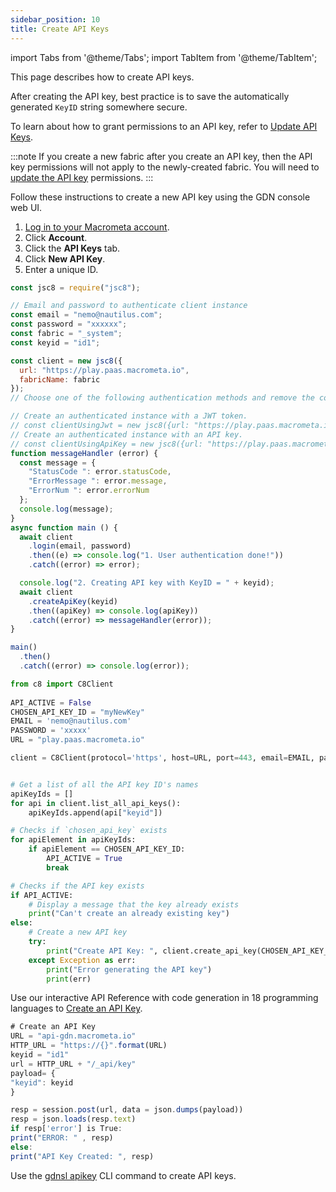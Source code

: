 ```yaml
---
sidebar_position: 10
title: Create API Keys
---
```


import Tabs from '@theme/Tabs';
import TabItem from '@theme/TabItem';

This page describes how to create API keys.

After creating the API key, best practice is to save the automatically generated `KeyID` string somewhere secure.

To learn about how to grant permissions to an API key, refer to [Update API Keys](update-api-keys.md).

:::note
If you create a new fabric after you create an API key, then the API key permissions will not apply to the newly-created fabric. You will need to [update the API key](update-api-keys.md) permissions.
:::

<Tabs groupId="operating-systems">
<TabItem value="console" label="Web Console">

Follow these instructions to create a new API key using the GDN console web UI.

1. [Log in to your Macrometa account](https://auth-play.macrometa.io/).
1. Click **Account**.
1. Click the **API Keys** tab.
1. Click **New API Key**.
1. Enter a unique ID.

</TabItem>
<TabItem value="js" label="Javascript">

```js
const jsc8 = require("jsc8");

// Email and password to authenticate client instance
const email = "nemo@nautilus.com";
const password = "xxxxxx";
const fabric = "_system";
const keyid = "id1";

const client = new jsc8({
  url: "https://play.paas.macrometa.io",
  fabricName: fabric
});
// Choose one of the following authentication methods and remove the commenting.

// Create an authenticated instance with a JWT token.
// const clientUsingJwt = new jsc8({url: "https://play.paas.macrometa.io" , token: "XXXX" , fabricName: fabric});
// Create an authenticated instance with an API key.
// const clientUsingApiKey = new jsc8({url: "https://play.paas.macrometa.io" , apiKey: "XXXX" , fabricName: fabric });
function messageHandler (error) {
  const message = {
    "StatusCode ": error.statusCode,
    "ErrorMessage ": error.message,
    "ErrorNum ": error.errorNum
  };
  console.log(message);
}
async function main () {
  await client
    .login(email, password)
    .then((e) => console.log("1. User authentication done!"))
    .catch((error) => error);

  console.log("2. Creating API key with KeyID = " + keyid);
  await client
    .createApiKey(keyid)
    .then((apiKey) => console.log(apiKey))
    .catch((error) => messageHandler(error));
}

main()
  .then()
  .catch((error) => console.log(error));

```

</TabItem>
<TabItem value="py" label="Python">

```py
from c8 import C8Client
  
API_ACTIVE = False
CHOSEN_API_KEY_ID = "myNewKey"
EMAIL = 'nemo@nautilus.com'
PASSWORD = 'xxxxx'
URL = "play.paas.macrometa.io"

client = C8Client(protocol='https', host=URL, port=443, email=EMAIL, password=PASSWORD)


# Get a list of all the API key ID's names
apiKeyIds = []
for api in client.list_all_api_keys():
    apiKeyIds.append(api["keyid"])

# Checks if `chosen_api_key` exists
for apiElement in apiKeyIds:
    if apiElement == CHOSEN_API_KEY_ID:
        API_ACTIVE = True
        break

# Checks if the API key exists
if API_ACTIVE:
    # Display a message that the key already exists
    print("Can't create an already existing key")
else:
    # Create a new API key
    try:
        print("Create API Key: ", client.create_api_key(CHOSEN_API_KEY_ID))
    except Exception as err:
        print("Error generating the API key")
        print(err)
```

</TabItem>
<TabItem value="RA" label="REST API">

Use our interactive API Reference with code generation in 18 programming languages to [Create an API Key](https://www.macrometa.com/docs/api#/operations/CreateApiKey).

```js
# Create an API Key
URL = "api-gdn.macrometa.io"
HTTP_URL = "https://{}".format(URL)
keyid = "id1"
url = HTTP_URL + "/_api/key"
payload= {
"keyid": keyid
}

resp = session.post(url, data = json.dumps(payload))
resp = json.loads(resp.text)
if resp['error'] is True:
print("ERROR: " , resp)
else:
print("API Key Created: ", resp)
```

</TabItem>
<TabItem value="cli" label="CLI">

Use the [gdnsl apikey](../../cli/api-key-cli) CLI command to create API keys.

</TabItem>
</Tabs>
